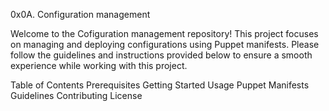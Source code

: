0x0A. Configuration management


Welcome to the Cofiguration management repository! This project focuses on managing and deploying configurations using Puppet manifests. Please follow the guidelines and instructions provided below to ensure a smooth experience while working with this project.

Table of Contents
Prerequisites
Getting Started
Usage
Puppet Manifests Guidelines
Contributing
License
